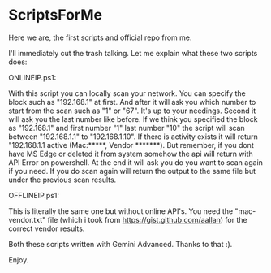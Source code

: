 # ScriptsForMe

Here we are, the first scripts and official repo from me.

I'll immediately cut the trash talking. Let me explain what these two scripts does:

ONLINEIP.ps1:

With this script you can locally scan your network. You can specify the block such as "192.168.1" at first. And after it will ask you which number to start from the scan such as "1" or "67". It's up to your needings. Second it will ask you the last number like before. If we think you specified the block as "192.168.1" and first number "1" last number "10" the script will scan between "192.168.1.1" to "192.168.1.10". If there is activity exists it will return "192.168.1.1 active (Mac:*****, Vendor *******). But remember, if you dont have MS Edge or deleted it from system somehow the api will return with API Error on powershell. At the end it will ask you do you want to scan again if you need. If you do scan again will return the output to the same file but under the previous scan results.

OFFLINEIP.ps1:

This is literally the same one but without online API's. You need the "mac-vendor.txt" file (which i took from https://gist.github.com/aallan) for the correct vendor results. 

Both these scripts written with Gemini Advanced. Thanks to that :).

Enjoy.
